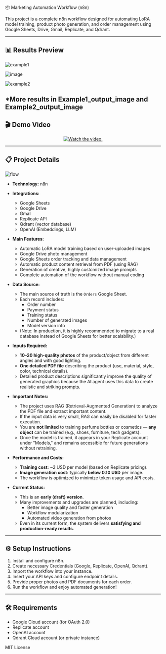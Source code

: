 📦 Marketing Automation Workflow (n8n)

This project is a complete n8n workflow designed for automating LoRA model training, product photo generation, and order management using Google Sheets, Drive, Gmail, Replicate, and Qdrant.

---

## 📊 Results Preview

![example1](https://github.com/user-attachments/assets/e02e6712-bd02-45d7-ae4e-aaf42bc667d6)

![image](https://github.com/user-attachments/assets/be86cab5-6981-49e2-8152-ba60f60ff86b)

![example2](https://github.com/user-attachments/assets/bb4f4dbf-8cdc-4ef2-b340-61685e940b59)

*More results in Example1_output_image and Example2_output_image
---

## 🎬 Demo Video

<p align="center">
  <a href="https://www.youtube.com/watch?v=lyQkkeuPuW0">
     <img src="https://img.youtube.com/vi/lyQkkeuPuW0/0.jpg" alt="Watch the video.">
  </a>
</p>

---

## 📋 Project Details

![flow](https://github.com/user-attachments/assets/2ec69964-3f5f-444b-98da-baf27484e2a9)

- **Technology:** n8n
- **Integrations:**
  - Google Sheets
  - Google Drive
  - Gmail
  - Replicate API
  - Qdrant (vector database)
  - OpenAI (Embeddings, LLM)

- **Main Features:**
  - Automatic LoRA model training based on user-uploaded images
  - Google Drive photo management
  - Google Sheets order tracking and data management
  - Automatic product content retrieval from PDF (using RAG)
  - Generation of creative, highly customized image prompts
  - Complete automation of the workflow without manual coding

- **Data Source:**
  - The main source of truth is the `Orders` Google Sheet.
  - Each record includes:
    - Order number
    - Payment status
    - Training status
    - Number of generated images
    - Model version info
  - (Note: In production, it is highly recommended to migrate to a real database instead of Google Sheets for better scalability.)

- **Inputs Required:**
  - **10–20 high-quality photos** of the product/object from different angles and with good lighting.
  - **One detailed PDF file** describing the product (use, material, style, color, technical details).
  - Detailed product descriptions significantly improve the quality of generated graphics because the AI agent uses this data to create realistic and striking prompts.

- **Important Notes:**
  - The project uses RAG (Retrieval-Augmented Generation) to analyze the PDF file and extract important content.
  - If the input data is very small, RAG can easily be disabled for faster execution.
  - You are **not limited** to training perfume bottles or cosmetics — **any object** can be trained (e.g., shoes, furniture, tech gadgets).
  - Once the model is trained, it appears in your Replicate account under "Models," and remains accessible for future generations without retraining.

- **Performance and Costs:**
  - **Training cost:** ~2 USD per model (based on Replicate pricing).
  - **Image generation cost:** typically **below 0.10 USD** per image.
  - The workflow is optimized to minimize token usage and API costs.

- **Current Status:**
  - This is an **early (draft) version**.
  - Many improvements and upgrades are planned, including:
    - Better image quality and faster generation
    - Workflow modularization
    - Automated video generation from photos
  - Even in its current form, the system delivers **satisfying and production-ready results**.

---

## ⚙️ Setup Instructions

1. Install and configure n8n.
2. Create necessary Credentials (Google, Replicate, OpenAI, Qdrant).
3. Import the workflow into your instance.
4. Insert your API keys and configure endpoint details.
5. Provide proper photos and PDF documents for each order.
6. Run the workflow and enjoy automated generation!

---

## 🛠️ Requirements

- Google Cloud account (for OAuth 2.0)
- Replicate account
- OpenAI account
- Qdrant Cloud account (or private instance)



MIT License
